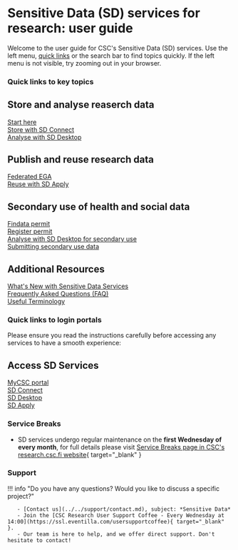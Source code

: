 
# Sensitive Data (SD) services for research: user guide

Welcome to the user guide for CSC's Sensitive Data (SD) services. Use the left menu, [quick links](#quick-links-to-key-topics) or the search bar to find topics quickly. If the left menu is not visible, try zooming out in your browser.


### Quick links to key topics

<div class="quick-links-container">
  <div class="quick-links-topic">
    <span class="quick-links-title"><h2>Store and analyse reaserch data</h2></span>
    <div class="quick-links-item">
      <a class="quick-link" target="_self" href="sd-access/">Start here</a>
    </div>
    <div class="quick-links-item">
      <a class="quick-link" target="_self" href="sd_connect/">Store with SD Connect</a>
    </div>
    <div class="quick-links-item">
      <a class="quick-link" target="_self" href="sd_desktop/">Analyse with SD Desktop</a>
    </div>
  </div>
  <div class="quick-links-topic">
    <span class="quick-links-title"><h2>Publish and reuse research data</h2></span>
    <div class="quick-links-item">
      <a class="quick-link" target="_self" href="federatedega/">Federated EGA</a>
    </div>
    <div class="quick-links-item">
      <a class="quick-link" target="_self" href="sd-apply/">Reuse with SD Apply</a>
    </div>
  </div>
  <div class="quick-links-topic">
    <span class="quick-links-title"><h2>Secondary use of health and social data</h2></span>
    <div class="quick-links-item">
      <a class="quick-link" target="_self" href="findata-permit/">Findata permit</a>
    </div>
    <div class="quick-links-item">
      <a class="quick-link" target="_self" href="single-register-permit/">Register permit</a>
    </div>
    <div class="quick-links-item">
      <a class="quick-link" target="_self" href="sd-desktop-audited/">Analyse with SD Desktop for secondary use</a>
    </div>
    <div class="quick-links-item">
      <a class="quick-link" target="_self" href="single-register-submission/">Submitting secondary use data</a>
    </div>
  </div>
  <div class="quick-links-topic">
    <span class="quick-links-title"><h2>Additional Resources</h2></span>
    <div class="quick-links-item">
      <a class="quick-link" target="_self" href="../../support/wn/data-new/">What's New with Sensitive Data Services</a>
    </div>
    <div class="quick-links-item">
      <a class="quick-link" target="_self" href="../../support/faq/">Frequently Asked Questions (FAQ)</a>
    </div>
    <div class="quick-links-item">
      <a class="quick-link" target="_self" href="sd-terminology/">Useful Terminology</a>
    </div>
  </div>
</div>


### Quick links to login portals

Please ensure you read the instructions carefully before accessing any services to have a smooth experience:

<div class="quick-links-container">
  <div class="quick-links-topic">
    <span class="quick-links-title"><h2>Access SD Services</h2></span>
    <div class="quick-links-item">
      <a class="quick-link" target="_blank" href="https://my.csc.fi/welcome">MyCSC portal</a>
    </div>
    <div class="quick-links-item">
      <a class="quick-link" target="_blank" href="https://sd-connect.csc.fi/">SD Connect</a>
    </div>
    <div class="quick-links-item">
      <a class="quick-link" target="_blank" href="https://sd-desktop.csc.fi">SD Desktop</a>
    </div>
    <div class="quick-links-item">
      <a class="quick-link" target="_blank" href="https://sd-apply.csc.fi/">SD Apply</a>
    </div>
  </div>
</div>

### Service Breaks
   
* SD services undergo regular maintenance on the **first Wednesday of every month**, for full details please visit [Service Breaks page in CSC's research.csc.fi website](https://research.csc.fi/service-breaks){ target="_blank" } 


### Support

!!! info "Do you have any questions? Would you like to discuss a specific project?"
       
       - [Contact us](../../support/contact.md), subject: *Sensitive Data*
       - Join the [CSC Research User Support Coffee - Every Wednesday at 14:00](https://ssl.eventilla.com/usersupportcoffee){ target="_blank" }. 
       - Our team is here to help, and we offer direct support. Don't hesitate to contact!











